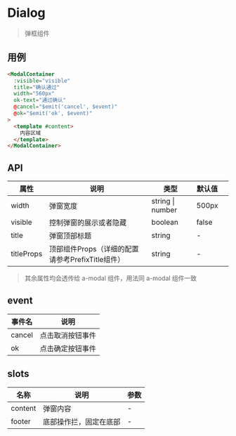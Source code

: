 # Dialog

> 弹框组件

## 用例
```html
<ModalContainer
  :visible="visible"
  title="确认通过"
  width="560px"
  ok-text="通过确认"
  @cancel="$emit('cancel', $event)"
  @ok="$emit('ok', $event)"
>
  <template #content>
    内容区域
  </template>
</ModalContainer>
```

## API

| 属性      | 说明                             | 类型                 | 默认值 |     |
| --------- | -------------------------------- | -------------------- | ------ | --- |
| width    | 弹窗宽度                         | string &#124; number | 500px      |
| visible      | 控制弹窗的展示或者隐藏           | boolean              | false  |
| title     | 弹窗顶部标题                     | string               | -      |
| titleProps     | 顶部组件Props（详细的配置请参考PrefixTitle组件）                     | string               | -      |

> 其余属性均会透传给 a-modal 组件，用法同 a-modal 组件一致

## event

| 事件名      | 说明         |
| ----------- | ------------ |
| cancel | 点击取消按钮事件 |
| ok      | 点击确定按钮事件 |

## slots
| 名称    | 说明                   | 参数 |
| ------- | ---------------------- | ---- |
| content | 弹窗内容               | -    |
| footer  | 底部操作拦，固定在底部 | -    |

